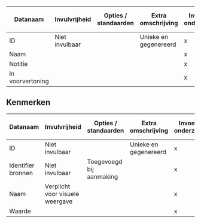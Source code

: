 | Datanaam         | Invulvrijheid | Opties / standaarden | Extra omschrijving | Invoeren van onderzoeksdata | Visuele weergave van onderzoeksdata |
|------------------|---------------|----------------------|--------------------|-----------------------------|-------------------------------------|
| ID               | Niet invulbaar                                         |                      | Unieke en gegenereerd | x                           | x                                   |
| Naam             |               |                      |                    | x                           | x                                   |
| Notitie          |               |                      |                    | x                           | (uitgesloten)                       |
| In voorvertoning |               |                      |                    | x                           | (uitgesloten)                       |

## Kenmerken

| Datanaam | Invulvrijheid | Opties / standaarden | Extra omschrijving | Invoeren van onderzoeksdata | Visuele weergave van onderzoeksdata | 
|------------------|---------------|----------------------|--------------------|-----------------------------|-------------------------------------|
| ID | Niet invulbaar | | Unieke en gegenereerd | x | x | 
| Identifier bronnen | Niet invulbaar | Toegevoegd bij aanmaking | | x | x | 
| Naam | Verplicht voor visuele weergave | | | x | x | 
| Waarde | | | | x | x |